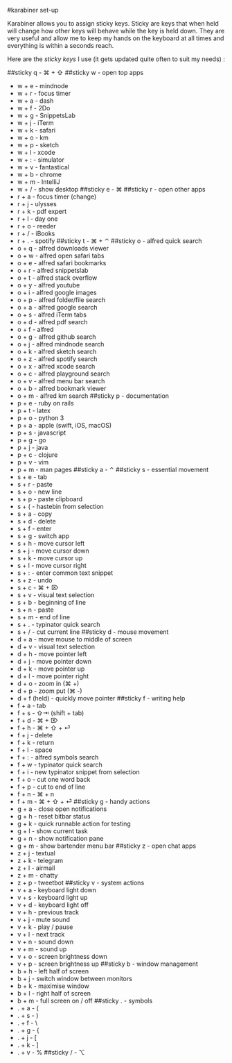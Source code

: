 #karabiner set-up

Karabiner allows you to assign sticky keys. Sticky are keys that when held will
change how other keys will behave while the key is held down. They are very
useful and allow me to keep my hands on the keyboard at all times and
everything is within a seconds reach.

Here are the *sticky keys* I use (it gets updated quite often to suit my needs) :

##sticky q - ⌘ + ⇧ 
##sticky w - open top apps
- w + e - mindnode
- w + r - focus timer
- w + a - dash
- w + f - 2Do
- w + g - SnippetsLab
- w + j - iTerm
- w + k - safari
- w + o - km
- w + p - sketch
- w + l - xcode
- w + : - simulator
- w + v - fantastical
- w + b - chrome
- w + m - IntelliJ
- w + / - show desktop
##sticky e - ⌘
##sticky r - open other apps
- r + a - focus timer (change)
- r + j - ulysses
- r + k - pdf expert
- r + l - day one
- r + o - reeder
- r + / - iBooks
- r + . - spotify
##sticky t - ⌘ + ⌃
##sticky o - alfred quick search
- o + q - alfred downloads viewer
- o + w - alfred open safari tabs
- o + e - alfred safari bookmarks
- o + r - alfred snippetslab 
- o + t - alfred stack overflow
- o + y - alfred youtube
- o + i - alfred google images
- o + p - alfred folder/file search
- o + a - alfred google search
- o + s - alfred iTerm tabs
- o + d - alfred pdf search
- o + f - alfred 
- o + g - alfred github search
- o + j - alfred mindnode search
- o + k - alfred sketch search
- o + z - alfred spotify search
- o + x - alfred xcode search
- o + c - alfred playground search
- o + v - alfred menu bar search
- o + b - alfred bookmark viewer
- o + m - alfred km search
##sticky p - documentation
- p + e - ruby on rails
- p + t - latex
- p + o - python 3
- p + a - apple (swift, iOS, macOS)
- p + s - javascript
- p + g - go
- p + j - java
- p + c - clojure
- p + v - vim
- p + m - man pages
##sticky a - ⌃ 
##sticky s - essential movement
- s + e - tab
- s + r - paste
- s + o - new line
- s + p - paste clipboard
- s + ( - hastebin from selection
- s + a - copy
- s + d - delete
- s + f - enter
- s + g - switch app 
- s + h - move cursor left 
- s + j - move cursor down
- s + k - move cursor up
- s + l - move cursor right
- s + : - enter common text snippet
- s + z - undo
- s + c - ⌘ + ⌦
- s + v - visual text selection
- s + b - beginning of line
- s + n - paste
- s + m - end of line
- s + . - typinator quick search
- s + / - cut current line
##sticky d - mouse movement
- d + a - move mouse to middle of screen
- d + v - visual text selection 
- d + h - move pointer left
- d + j - move pointer down
- d + k - move pointer up
- d + l - move pointer right
- d + o - zoom in (⌘ +)
- d + p - zoom put (⌘ -)
- d + f (held) - quickly move pointer
##sticky f -  writing help
- f + a - tab
- f + s - ⇧⇥ (shift + tab)
- f + d - ⌘ + ⌦
- f + h - ⌘ + ⇧ + ⏎
- f + j - delete
- f + k - return
- f + l - space
- f + : - alfred symbols search
- f + w - typinator quick search
- f + i - new typinator snippet from selection 
- f + o - cut one word back
- f + p - cut to end of line
- f + n - ⌘ + n
- f + m - ⌘ + ⇧ + ⏎
##sticky g - handy actions
- g + a - close open notifications
- g + h - reset bitbar status
- g + k - quick runnable action for testing
- g + l - show current task
- g + n - show notification pane
- g + m - show bartender menu bar
##sticky z - open chat apps 
- z + j - textual
- z + k - telegram
- z + l - airmail
- z + m - chatty
- z + p - tweetbot
##sticky v - system actions
- v + a - keyboard light down
- v + s - keyboard light up
- v + d - keyboard light off
- v + h - previous track
- v + j - mute sound
- v + k - play / pause
- v + l - next track
- v + n - sound down
- v + m - sound up
- v + o - screen brightness down
- v + p - screen brightness up
##sticky b - window management
- b + h - left half of screen
- b + j - switch window between monitors
- b + k - maximise window
- b + l - right half of screen
- b + m - full screen on / off
##sticky . - symbols
- . + a - (
- . + s - )
- . + f - \
- . + g - {
- . + j - [
- . + k - ]
- . + v - %
##sticky / - ⌥


